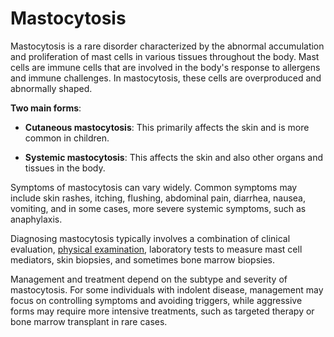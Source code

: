 [//]: # (
source: gpt-3 + jph editing
tags: conditions
)

# Mastocytosis

Mastocytosis is a rare disorder characterized by the abnormal accumulation and proliferation of mast cells in various tissues throughout the body. Mast cells are immune cells that are involved in the body's response to allergens and immune challenges. In mastocytosis, these cells are overproduced and abnormally shaped.

**Two main forms**:

* **Cutaneous mastocytosis**: This primarily affects the skin and is more common in children.

* **Systemic mastocytosis**: This affects the skin and also other organs and tissues in the body.

Symptoms of mastocytosis can vary widely. Common symptoms may include skin rashes, itching, flushing, abdominal pain, diarrhea, nausea, vomiting, and in some cases, more severe systemic symptoms, such as anaphylaxis.

Diagnosing mastocytosis typically involves a combination of clinical evaluation, [physical examination](../physical-examination/), laboratory tests to measure mast cell mediators, skin biopsies, and sometimes bone marrow biopsies.

Management and treatment depend on the subtype and severity of mastocytosis. For some individuals with indolent disease, management may focus on controlling symptoms and avoiding triggers, while aggressive forms may require more intensive treatments, such as targeted therapy or bone marrow transplant in rare cases.
